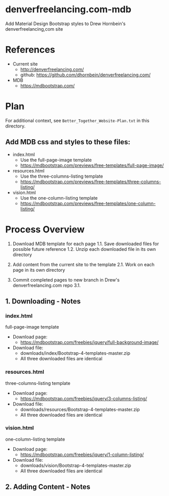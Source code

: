 
# denverfreelancing.com-mdb

Add Material Design Bootstrap styles to Drew Hornbein's denverfreelancing,com site


# References

- Current site
  - http://denverfreelancing.com/
  - github: https://github.com/dhornbein/denverfreelancing.com/
- MDB
  - https://mdbootstrap.com/


# Plan

For additional context, see `Better_Together_Website-Plan.txt` in this directory.

## Add MDB css and styles to these files:

- index.html
  - Use the full-page-image template
  - https://mdbootstrap.com/previews/free-templates/full-page-image/
- resources.html
  - Use the three-columns-listing template
  - https://mdbootstrap.com/previews/free-templates/three-columns-listing/
- vision.html
  - Use the one-column-listing template
  - https://mdbootstrap.com/previews/free-templates/one-column-listing/


# Process Overview

1. Download MDB template for each page
1.1. Save downloaded files for possible future reference
1.2. Unzip each downloaded file in its own directory

2. Add content from the current site to the template
2.1. Work on each page in its own directory

3. Commit completed pages to new branch in Drew's denverfreelancing.com repo
3.1.


## 1. Downloading - Notes

### index.html

full-page-image template

- Download page:
  - https://mdbootstrap.com/freebies/jquery/full-background-image/
- Download file:
  - downloads/index/Bootstrap-4-templates-master.zip
  - All three downloaded files are identical

### resources.html

three-columns-listing template

- Download page:
  - https://mdbootstrap.com/freebies/jquery/3-columns-listing/
- Download file:
  - downloads/resources/Bootstrap-4-templates-master.zip
  - All three downloaded files are identical

### vision.html

one-column-listing template

- Download page:
  - https://mdbootstrap.com/freebies/jquery/1-column-listing/
- Download file:
  - downloads/vision/Bootstrap-4-templates-master.zip
  - All three downloaded files are identical

## 2. Adding Content - Notes



